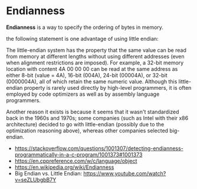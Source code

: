 # Endianness

**Endianness** is a way to specify the ordering of bytes in memory.

the following statement is one advantage of using little endian:

The little-endian system has the property that the same value can be read from memory at different lengths without using different addresses (even when alignment restrictions are imposed). For example, a 32-bit memory location with content 4A 00 00 00 can be read at the same address as either 8-bit (value = 4A), 16-bit (004A), 24-bit (00004A), or 32-bit (0000004A), all of which retain the same numeric value. Although this little-endian property is rarely used directly by high-level programmers, it is often employed by code optimizers as well as by assembly language programmers.

Another reason it exists is because it seems that it wasn't standardized back in the 1960s and 1970s; some companies (such as Intel with their x86 architecture) decided to go with little-endian (possibly due to the optimization reasoning above), whereas other companies selected big-endian.

- https://stackoverflow.com/questions/1001307/detecting-endianness-programmatically-in-a-c-program/1001373#1001373
- https://en.cppreference.com/w/c/language/object
- https://en.wikipedia.org/wiki/Endianness
- Big Endian vs. Little Endian: https://www.youtube.com/watch?v=seZLUbgbB7Y

